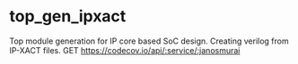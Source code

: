 # top_gen_ipxact
Top module generation for IP core based SoC design. Creating verilog from IP-XACT files.
GET https://codecov.io/api/:service/:janosmurai
